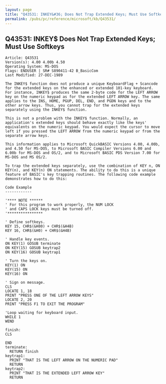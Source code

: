 ```yaml
---
layout: page
title: "Q43531: INKEY&#36; Does Not Trap Extended Keys; Must Use Softkeys"
permalink: /pubs/pc/reference/microsoft/kb/Q43531/
---
```


## Q43531: INKEY&#36; Does Not Trap Extended Keys; Must Use Softkeys

	Article: Q43531
	Version(s): 4.00 4.00b 4.50
	Operating System: MS-DOS
	Flags: ENDUSER | SR# S890411-42 B_BasicCom
	Last Modified: 27-DEC-1989
	
	The INKEY$ function does not produce a unique KeyboardFlag + Scancode
	for the extended keys on the enhanced or extended 101-key keyboard.
	For instance, INKEY$ produces the same 2-byte code for the LEFT ARROW
	key on the numeric keypad as for the extended LEFT ARROW key. The same
	applies to the INS, HOME, PGUP, DEL, END, and PGDN keys and to the
	other arrow keys. Thus, you cannot trap for the extended keys
	separately using the INKEY$ function.
	
	This is not a problem with the INKEY$ function. Normally, an
	application's extended keys should behave exactly like the keys'
	equivalents on the numeric keypad. You would expect the cursor to move
	left if you pressed the LEFT ARROW from the numeric keypad or from the
	separate arrow keys.
	
	This information applies to Microsoft QuickBASIC Versions 4.00, 4.00b,
	and 4.50 for MS-DOS, to Microsoft BASIC Compiler Versions 6.00 and
	6.00b for MS-DOS and OS/2, and to Microsoft BASIC PDS Version 7.00 for
	MS-DOS and MS OS/2.
	
	To trap the extended keys separately, use the combination of KEY n, ON
	KEY(n), and KEY(n) ON statements. The ability to do this is a unique
	feature of BASIC's key trapping routines. The following code example
	demonstrates how to do this:
	
	Code Example
	------------
	
	'**** NOTE ******
	' For this program to work properly, the NUM LOCK
	' and CAPS LOCK keys must be turned off.
	'****************
	
	' Define softkeys.
	KEY 15, CHR$(&H80) + CHR$(&H4B)
	KEY 16, CHR$(&H0) + CHR$(&H4B)
	
	' Handle key events.
	ON KEY(1) GOSUB terminate
	ON KEY(15) GOSUB keytrap2
	ON KEY(16) GOSUB keytrap1
	
	' Turn the keys on.
	KEY(1) ON
	KEY(15) ON
	KEY(16) ON
	
	' Sign on message.
	CLS
	LOCATE 1, 18
	PRINT "PRESS ONE OF THE LEFT ARROW KEYS"
	LOCATE 2, 20
	PRINT "PRESS F1 TO EXIT THE PROGRAM"
	
	'Loop waiting for keyboard input.
	WHILE 1
	WEND
	
	finish:
	CLS
	
	END
	terminate:
	  RETURN finish
	keytrap1:
	  PRINT "THAT IS THE LEFT ARROW ON THE NUMERIC PAD"
	  RETURN
	keytrap2:
	  PRINT "THAT IS THE EXTENDED LEFT ARROW KEY"
	  RETURN
